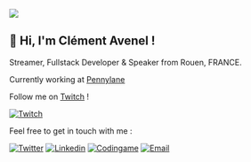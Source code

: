 ![](https://komarev.com/ghpvc/?username=clement-avenel)
## 👋 Hi, I'm Clément Avenel !
Streamer, Fullstack Developer & Speaker from Rouen, FRANCE.

Currently working at [Pennylane](https://pennylane.com)

Follow me on [Twitch](https://www.twitch.tv/squadracer) !

[![Twitch](https://img.shields.io/twitch/status/misterquidam?style=social)](https://www.twitch.tv/misterquidam)

Feel free to get in touch with me :

[![Twitter](https://img.shields.io/twitter/follow/ClementAvenel?style=social)](https://twitter.com/ClementAvenel)
[![Linkedin](https://img.shields.io/badge/-LinkedIn-blue?style=flat&logo=Linkedin&logoColor=white)](https://www.linkedin.com/in/clement-avenel)
[![Codingame](https://img.shields.io/badge/Codingame-MisterQuidam-yellow)](https://www.codingame.com/profile/abb880d8996ed32ec772ed5b752073a27290741)
[![Email](https://img.shields.io/badge/email-contact%40clement--avenel.com-blue)](mailto:contact@clement-avenel.com)
